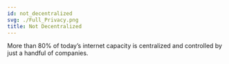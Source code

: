 ```yaml
---
id: not_decentralized
svg: ./Full_Privacy.png
title: Not Decentralized
---
```


More than 80% of today’s internet capacity is centralized and controlled by just a handful of companies.
